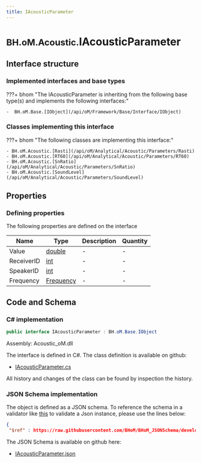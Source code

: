 ```yaml
---
title: IAcousticParameter
---
```


# <small>BH.oM.Acoustic.</small>**IAcousticParameter**



## Interface structure

### Implemented interfaces and base types

???+ bhom "The IAcousticParameter is inheriting from the following base type(s) and implements the following interfaces:"

    -  BH.oM.Base.[IObject](/api/oM/Framework/Base/Interface/IObject)


### Classes implementing this interface

???+ bhom "The following classes are implementing this interface:"

    - BH.oM.Acoustic.[Rasti](/api/oM/Analytical/Acoustic/Parameters/Rasti)
    - BH.oM.Acoustic.[RT60](/api/oM/Analytical/Acoustic/Parameters/RT60)
    - BH.oM.Acoustic.[SnRatio](/api/oM/Analytical/Acoustic/Parameters/SnRatio)
    - BH.oM.Acoustic.[SoundLevel](/api/oM/Analytical/Acoustic/Parameters/SoundLevel)


## Properties



### Defining properties

The following properties are defined on the interface

| Name             | Type             | Description      | Quantity         |
|------------------|------------------|------------------|------------------|
| Value | [double](https://learn.microsoft.com/en-us/dotnet/api/System.Double?view=netstandard-2.0) | - | - |
| ReceiverID | [int](https://learn.microsoft.com/en-us/dotnet/api/System.Int32?view=netstandard-2.0) | - | - |
| SpeakerID | [int](https://learn.microsoft.com/en-us/dotnet/api/System.Int32?view=netstandard-2.0) | - | - |
| Frequency | [Frequency](/api/oM/Analytical/Acoustic/Frequency) | - | - |


## Code and Schema

### C# implementation

``` C# title="C#"
public interface IAcousticParameter : BH.oM.Base.IObject
```

Assembly: Acoustic_oM.dll

The interface is defined in C#. The class definition is available on github:

- [IAcousticParameter.cs](https://github.com/BHoM/BHoM/blob/develop/Acoustic_oM/Parameters\IAcousticParameter.cs)

All history and changes of the class can be found by inspection the history.
### JSON Schema implementation

The object is defined as a JSON schema. To reference the schema in a validator like [this](https://www.jsonschemavalidator.net/) to validate a Json instance, please use the lines below:

``` json title="JSON Schema"
{
 "$ref" : https://raw.githubusercontent.com/BHoM/BHoM_JSONSchema/develop/Acoustic_oM/IAcousticParameter.json}
```

The JSON Schema is available on github here:

- [IAcousticParameter.json](https://github.com/BHoM/BHoM_JSONSchema/blob/develop/Acoustic_oM/IAcousticParameter.json)
